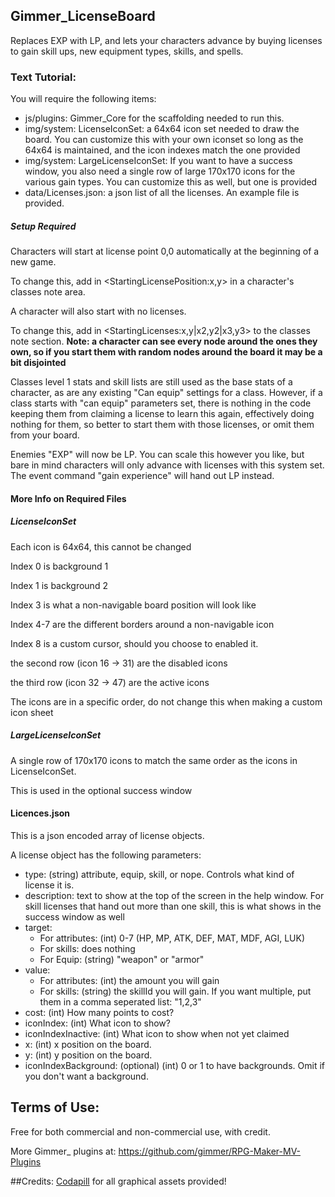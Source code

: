 ## Gimmer_LicenseBoard

Replaces EXP with LP, and lets your characters advance by buying licenses to gain skill ups, new equipment types, skills, and spells.

### Text Tutorial:

You will require the following items:
* js/plugins: Gimmer_Core for the scaffolding needed to run this.
* img/system: LicenseIconSet: a 64x64 icon set needed to draw the board. You can customize this with your own iconset so long as the 64x64 is maintained, and the icon indexes match the one provided
* img/system: LargeLicenseIconSet: If you want to have a success window, you also need a single row of large 170x170 icons for the various gain types. You can customize this as well, but one is provided 
* data/Licenses.json: a json list of all the licenses. An example file is provided.

##### Setup Required
Characters will start at license point 0,0 automatically at the beginning of a new game.

To change this, add in \<StartingLicensePosition:x,y> in a character's classes note area.

A character will also start with no licenses.

To change this, add in \<StartingLicenses:x,y|x2,y2|x3,y3> to the classes note section. 
**Note: a character can see every node around the ones they own, so if you start them with random nodes around the board it may be a bit disjointed** 

Classes level 1 stats and skill lists are still used as the base stats of a character, as are any existing "Can equip" settings for a class.
However, if a class starts with "can equip" parameters set, there is nothing in the code keeping them from claiming a license to learn this again, effectively doing nothing for them, so better to start them with those licenses, or omit them from your board.

Enemies "EXP" will now be LP. You can scale this however you like, but bare in mind characters will only advance with licenses with this system set.
The event command "gain experience" will hand out LP instead.

#### More Info on Required Files
##### LicenseIconSet
Each icon is 64x64, this cannot be changed

Index 0 is background 1

Index 1 is background 2

Index 3 is what a non-navigable board position will look like

Index 4-7 are the different borders around a non-navigable icon

Index 8 is a custom cursor, should you choose to enabled it.

the second row (icon 16 -> 31) are the disabled icons

the third row (icon 32 -> 47) are the active icons

The icons are in a specific order, do not change this when making a custom icon sheet

##### LargeLicenseIconSet
A single row of 170x170 icons to match the same order as the icons in LicenseIconSet.

This is used in the optional success window

#### Licences.json
This is a json encoded array of license objects.

A license object has the following parameters:
* type: (string) attribute, equip, skill, or nope. Controls what kind of license it is. 
* description: text to show at the top of the screen in the help window. For skill licenses that hand out more than one skill, this is what shows in the success window as well
* target: 
    * For attributes: (int) 0-7 (HP, MP, ATK, DEF, MAT, MDF, AGI, LUK)
    * For skills: does nothing
    * For Equip: (string) "weapon" or "armor" 
* value: 
    * For attributes: (int) the amount you will gain
    * For skills: (string) the skillId you will gain. If you want multiple, put them in a comma seperated list: "1,2,3"
* cost: (int) How many points to cost?
* iconIndex: (int) What icon to show?
* iconIndexInactive: (int) What icon to show when not yet claimed
* x: (int) x position on the board.
* y: (int) y position on the board.
* iconIndexBackground: (optional) (int) 0 or 1 to have backgrounds. Omit if you don't want a background.

## Terms of Use:

Free for both commercial and non-commercial use, with credit.

More Gimmer_ plugins at: https://github.com/gimmer/RPG-Maker-MV-Plugins

##Credits:
[Codapill](codapill.com) for all graphical assets provided!